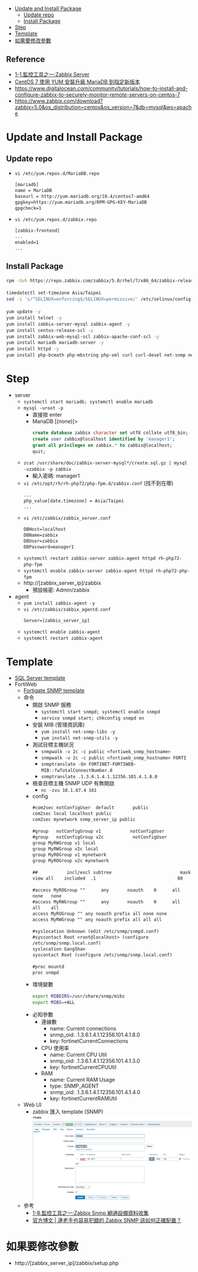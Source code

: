 - [Update and Install Package](#update-and-install-package)
  - [Update repo](#update-repo)
  - [Install Package](#install-package)
- [Step](#step)
- [Template](#template)
- [如果要修改參數](#如果要修改參數)

## Reference
- [1-1.監控工具之一:Zabbix Server](https://ithelp.ithome.com.tw/articles/10190611)
- [CentOS 7 使用 YUM 安裝升級 MariaDB 到指定新版本](https://www.footmark.info/linux/centos/centos7-yum-update-mariadb/)
- https://www.digitalocean.com/community/tutorials/how-to-install-and-configure-zabbix-to-securely-monitor-remote-servers-on-centos-7
- https://www.zabbix.com/download?zabbix=5.0&os_distribution=centos&os_version=7&db=mysql&ws=apache

# Update and Install Package
## Update repo
- `vi /etc/yum.repos.d/MariaDB.repo`
    ```
    [mariadb]
    name = MariaDB
    baseurl = http://yum.mariadb.org/10.4/centos7-amd64
    gpgkey=https://yum.mariadb.org/RPM-GPG-KEY-MariaDB
    gpgcheck=1
    ```
- `vi /etc/yum.repos.d/zabbix.repo`
    ```
    [zabbix-frontend]
    ...
    enabled=1
    ...
    ```

## Install Package
```bash
rpm -Uvh https://repo.zabbix.com/zabbix/5.0/rhel/7/x86_64/zabbix-release-5.0-1.el7.noarch.rpm

timedatectl set-timezone Asia/Taipei
sed -i 's/^SELINUX=enforcing$/SELINUX=permissive/' /etc/selinux/config

yum update -y
yum install telnet -y
yum install zabbix-server-mysql zabbix-agent -y
yum install centos-release-scl -y
yum install zabbix-web-mysql-scl zabbix-apache-conf-scl -y
yum install mariadb mariadb-server -y
yum install httpd -y
yum install php-bcmath php-mbstring php-xml curl curl-devel net-snmp net-snmp-devel net-snmp-utils perl-DBI -y
```

# Step
- server
    - `systemctl start mariadb; systemctl enable mariadb`
    - `mysql -uroot -p`
        - 直接按 enter
        - MariaDB [(none)]>
            ```sql
            create database zabbix character set utf8 collate utf8_bin;
            create user zabbix@localhost identified by 'manager1';
            grant all privileges on zabbix.* to zabbix@localhost;
            quit;
            ```
    - `zcat /usr/share/doc/zabbix-server-mysql*/create.sql.gz | mysql -uzabbix -p zabbix`
        - 輸入密碼: manager1
    - `vi /etc/opt/rh/rh-php72/php-fpm.d/zabbix.conf` (找不到在哪)
        ```
        ...
        php_value[date.timezone] = Asia/Taipei
        ...
        ```
    - `vi /etc/zabbix/zabbix_server.conf`
        ```
        DBHost=localhost
        DBName=zabbix
        DBUser=zabbix
        DBPassword=manager1
        ```
    - `systemctl restart zabbix-server zabbix-agent httpd rh-php72-php-fpm`
    - `systemctl enable zabbix-server zabbix-agent httpd rh-php72-php-fpm`
    - http://[zabbix_server_ip]/zabbix
        - 預設帳密: Admin/zabbix
- agent
    - `yum install zabbix-agent -y`
    - `vi /etc/zabbix/zabbix_agentd.conf`
        ```
        Server=[zabbix_server_ip]
        ```
    - `systemctl enable zabbix-agent`
    - `systemctl restart zabbix-agent`

# Template
- [SQL Server template](https://share.zabbix.com/databases/microsoft-sql-server/template-for-microsoft-sql-server)
- FortiWeb
    - [Fortigate SNMP template](https://share.zabbix.com/network_devices/fortigate/fortigate-snmp-template)
    - 命令
        - 開啟 SNMP 服務
            - `systemctl start snmpd; systemctl enable snmpd`
            - `service snmpd start; chkconfig snmpd on`
        - 安裝 MIB (管理資訊庫)
            - `yum install net-snmp-libs -y`
            - `yum install net-snmp-utils -y`
        - 測試目標主機狀況
            - `snmpwalk -v 2c -c public <fortiweb_snmp_hostname>`
            - `snmpwalk -v 2c -c public <fortiweb_snmp_hostname> FORTI`
            - `snmptranslate -On FORTINET-FORTIWEB-MIB::fwTotalConnectNumber.0`
            - `snmptranslate .1.3.6.1.4.1.12356.101.4.1.8.0`
        - 檢查目標主機 SNMP UDP 有無開啟
            - `nc -zvu 10.1.87.4 161`
        - config
            ```
            #com2sec notConfigUser  default       public
            com2sec local localhost public
            com2sec mynetwork snmp_server_ip public

            #group   notConfigGroup v1           notConfigUser
            #group   notConfigGroup v2c           notConfigUser
            group MyRWGroup v1 local
            group MyRWGroup v2c local
            group MyROGroup v1 mynetwork
            group MyROGroup v2c mynetwork

            ##           incl/excl subtree                          mask
            view all    included  .1                               80

            #access MyROGroup ""      any       noauth    0      all    none   none
            #access MyRWGroup ""      any       noauth    0      all    all    all
            access MyROGroup "" any noauth prefix all none none
            access MyRWGroup "" any noauth prefix all all all

            #syslocation Unknown (edit /etc/snmp/snmpd.conf)
            #syscontact Root <root@localhost> (configure /etc/snmp/snmp.local.conf)
            syslocation GangShan
            syscontact Root (configure /etc/snmp/snmp.local.conf)

            #proc mountd
            proc snmpd
            ```
        - 環境變數
            ```bash
            export MIBDIRS=/usr/share/snmp/mibs
            export MIBS=+ALL
            ```
        - 必知參數
            - 連線數
                - name: Current connections
                - snmp_oid: .1.3.6.1.4.1.12356.101.4.1.8.0
                - key: fortinetCurrentConnections
            - CPU 使用率
                - name: Current CPU Util
                - snmp_oid: .1.3.6.1.4.1.12356.101.4.1.3.0
                - key: fortinetCurrentCPUUtil
            - RAM
                - name: Current RAM Usage
                - type: SNMP_AGENT
                - snmp_oid: .1.3.6.1.4.1.12356.101.4.1.4.0
                - key: fortinetCurrentRAMUtil
    - Web UI
        - zabbix 匯入 template (SNMP)
            <br><img src="../img/zabbix/fortiweb-snmp-template.png">
    - 參考
        - [1-8.監控工具之一:Zabbix Snmp 網通設備資料收集](https://ithelp.ithome.com.tw/articles/10191378)
        - [官方博文 | 連老手也容易犯錯的 Zabbix SNMP 該如何正確配置？](https://read01.com/zh-tw/Dn6NDmM.html#.Yg0Vme5BxGM)

# 如果要修改參數
- http://[zabbix_server_ip]/zabbix/setup.php